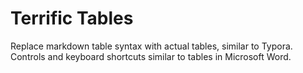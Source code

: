 # Terrific Tables
Replace markdown table syntax with actual tables, similar to Typora. Controls and keyboard shortcuts similar to tables in Microsoft Word.

